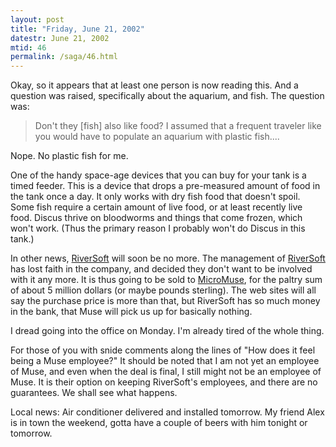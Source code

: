 ```yaml
---
layout: post
title: "Friday, June 21, 2002"
datestr: June 21, 2002
mtid: 46
permalink: /saga/46.html
---
```


Okay, so it appears that at least one person is now reading this. And a question
was raised, specifically about the aquarium, and fish. The question was:

> Don't they [fish] also like food? I assumed that a frequent traveler like
> you would have to populate an aquarium with plastic fish....

Nope. No plastic fish for me.

One of the handy space-age devices that you can buy for your tank is a timed
feeder. This is a device that drops a pre-measured amount of food in the tank
once a day. It only works with dry fish food that doesn't spoil. Some fish require
a certain amount of live food, or at least recently live food. Discus thrive
on bloodworms and things that come frozen, which won't work. (Thus the primary
reason I probably won't do Discus in this tank.)

In other news, <a href="http://www.riversoft.com/">RiverSoft</a> will soon
be no more. The management of <a href="http://www.riversoft.com/">RiverSoft</a>
has lost faith in the company, and decided they don't want to be involved with
it any more. It is thus going to be sold to <a href="http://www.micromuse.com/">MicroMuse</a>,
for the paltry sum of about 5 million dollars (or maybe pounds sterling). The
web sites will all say the purchase price is more than that, but RiverSoft has
so much money in the bank, that Muse will pick us up for basically nothing.

I dread going into the office on Monday. I'm already tired of the whole thing.

For those of you with snide comments along the lines of "How does it feel
being a Muse employee?" It should be noted that I am not yet an employee
of Muse, and even when the deal is final, I still might not be an employee of
Muse. It is their option on keeping RiverSoft's employees, and there are no
guarantees. We shall see what happens.

Local news: Air conditioner delivered and installed tomorrow. My friend Alex
is in town the weekend, gotta have a couple of beers with him tonight or tomorrow.

